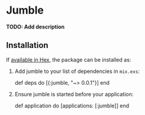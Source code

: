 # Jumble

**TODO: Add description**

## Installation

If [available in Hex](https://hex.pm/docs/publish), the package can be installed as:

  1. Add jumble to your list of dependencies in `mix.exs`:

        def deps do
          [{:jumble, "~> 0.0.1"}]
        end

  2. Ensure jumble is started before your application:

        def application do
          [applications: [:jumble]]
        end

